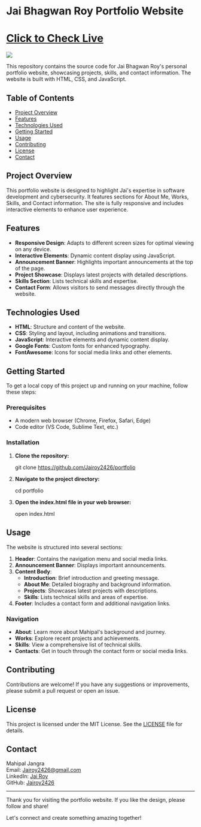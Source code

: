 
# Jai Bhagwan Roy Portfolio Website

<h1><a href=""> Click to Check Live</a></h1>
<img src="assets/Mockup.png"><br>

This repository contains the source code for Jai Bhagwan Roy's personal portfolio website, showcasing projects, skills, and contact information. The website is built with HTML, CSS, and JavaScript.

## Table of Contents

- [Project Overview](#project-overview)
- [Features](#features)
- [Technologies Used](#technologies-used)
- [Getting Started](#getting-started)
- [Usage](#usage)
- [Contributing](#contributing)
- [License](#license)
- [Contact](#contact)

## Project Overview

This portfolio website is designed to highlight Jai's expertise in software development and cybersecurity. It features sections for About Me, Works, Skills, and Contact information. The site is fully responsive and includes interactive elements to enhance user experience.

## Features

- **Responsive Design**: Adapts to different screen sizes for optimal viewing on any device.
- **Interactive Elements**: Dynamic content display using JavaScript.
- **Announcement Banner**: Highlights important announcements at the top of the page.
- **Project Showcase**: Displays latest projects with detailed descriptions.
- **Skills Section**: Lists technical skills and expertise.
- **Contact Form**: Allows visitors to send messages directly through the website.

## Technologies Used

- **HTML**: Structure and content of the website.
- **CSS**: Styling and layout, including animations and transitions.
- **JavaScript**: Interactive elements and dynamic content display.
- **Google Fonts**: Custom fonts for enhanced typography.
- **FontAwesome**: Icons for social media links and other elements.

## Getting Started

To get a local copy of this project up and running on your machine, follow these steps:

### Prerequisites

- A modern web browser (Chrome, Firefox, Safari, Edge)
- Code editor (VS Code, Sublime Text, etc.)

### Installation

1. **Clone the repository:**
   

   git clone https://github.com/Jairoy2426/portfolio


3. **Navigate to the project directory:**

  
   cd portfolio
  

5. **Open the index.html file in your web browser:**

    
   open index.html

## Usage

The website is structured into several sections:

1. **Header**: Contains the navigation menu and social media links.
2. **Announcement Banner**: Displays important announcements.
3. **Content Body**: 
   - **Introduction**: Brief introduction and greeting message.
   - **About Me**: Detailed biography and background information.
   - **Projects**: Showcases latest projects with descriptions.
   - **Skills**: Lists technical skills and areas of expertise.
4. **Footer**: Includes a contact form and additional navigation links.

### Navigation

- **About**: Learn more about Mahipal's background and journey.
- **Works**: Explore recent projects and achievements.
- **Skills**: View a comprehensive list of technical skills.
- **Contacts**: Get in touch through the contact form or social media links.

## Contributing

Contributions are welcome! If you have any suggestions or improvements, please submit a pull request or open an issue.

## License

This project is licensed under the MIT License. See the [LICENSE](LICENSE) file for details.

## Contact

Mahipal Jangra  
Email: [Jairoy2426@gmail.com](mailto:Jairoy2426@gmail.com)  
LinkedIn: [Jai Roy](https://www.linkedin.com/in/jai-roy-74b178328/)  
GitHub: [Jairoy2426](https://github.com/Jairoy2426)  

---

Thank you for visiting the portfolio website. If you like the design, please follow and share!

Let's connect and create something amazing together!
